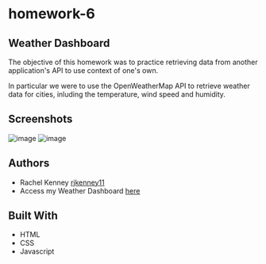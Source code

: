 # homework-6

## Weather Dashboard
The objective of this homework was to practice retrieving data from another application's API to use context of one's own.
<p>In particular we were to use the OpenWeatherMap API to retrieve weather data for cities, inluding the temperature, wind speed and humidity. </p>


## Screenshots
![image](https://user-images.githubusercontent.com/74163812/107312983-ace41c00-6a5f-11eb-9e90-ce05113e0d06.png)
![image](https://user-images.githubusercontent.com/74163812/107313049-c5eccd00-6a5f-11eb-99f3-18c34a9cc172.png)


## Authors
<ul>
<li> Rachel Kenney <a href="https://github.com/rjkenney11" target="_blank">rjkenney11</a> </li>
<li> Access my Weather Dashboard <a href="https://rjkenney11.github.io/homework-6/" target="_blank">here</a>  </li>
</ul>

## Built With
<ul> 
<li> HTML </li>
<li> CSS </li>
<li> Javascript </li>
</ul>

